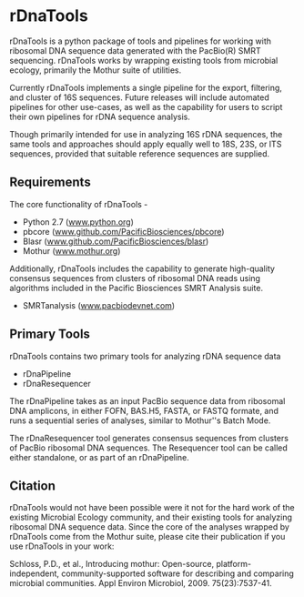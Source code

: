 # rDnaTools #

rDnaTools is a python package of tools and pipelines for working with
ribosomal DNA sequence data generated with the PacBio(R) SMRT sequencing.
rDnaTools works by wrapping existing tools from microbial ecology,
primarily the Mothur suite of utilities.

Currently rDnaTools implements a single pipeline for the export, filtering,
and cluster of 16S sequences.  Future releases will include automated
pipelines for other use-cases, as well as the capability for users to
script their own pipelines for rDNA sequence analysis.

Though primarily intended for use in analyzing 16S rDNA sequences, the
same tools and approaches should apply equally well to 18S, 23S, or ITS
sequences, provided that suitable reference sequences are supplied.

## Requirements ##

The core functionality of rDnaTools - 
* Python 2.7 (www.python.org)
* pbcore (www.github.com/PacificBiosciences/pbcore)
* Blasr (www.github.com/PacificBiosciences/blasr)
* Mothur (www.mothur.org)

Additionally, rDnaTools includes the capability to generate high-quality
consensus sequences from clusters of ribosomal DNA reads using algorithms 
included in the Pacific Biosciences SMRT Analysis suite.
* SMRTanalysis (www.pacbiodevnet.com)

## Primary Tools ##

rDnaTools contains two primary tools for analyzing rDNA sequence data
* rDnaPipeline
* rDnaResequencer

The rDnaPipeline takes as an input PacBio sequence data from ribosomal
DNA amplicons, in either FOFN, BAS.H5, FASTA, or FASTQ formate, and runs a
sequential series of analyses, similar to Mothur''s Batch Mode.

The rDnaResequencer tool generates consensus sequences from clusters of
PacBio ribosomal DNA sequences.  The Resequencer tool can be called either
standalone, or as part of an rDnaPipeline.

## Citation ##

rDnaTools would not have been possible were it not for the hard work of the
existing Microbial Ecology community, and their existing tools for analyzing
ribosomal DNA sequence data.  Since the core of the analyses wrapped by 
rDnaTools come from the Mothur suite, please cite their publication if you 
use rDnaTools in your work:

Schloss, P.D., et al., Introducing mothur: Open-source, platform-independent, 
community-supported software for describing and comparing microbial communities. 
Appl Environ Microbiol, 2009. 75(23):7537-41.
